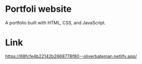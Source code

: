 # Portfoli website

A portfolio built with HTML, CSS, and JavaScript.

# Link

https://68fcfe4b22142b2668778f80--oliverbateman.netlify.app/
